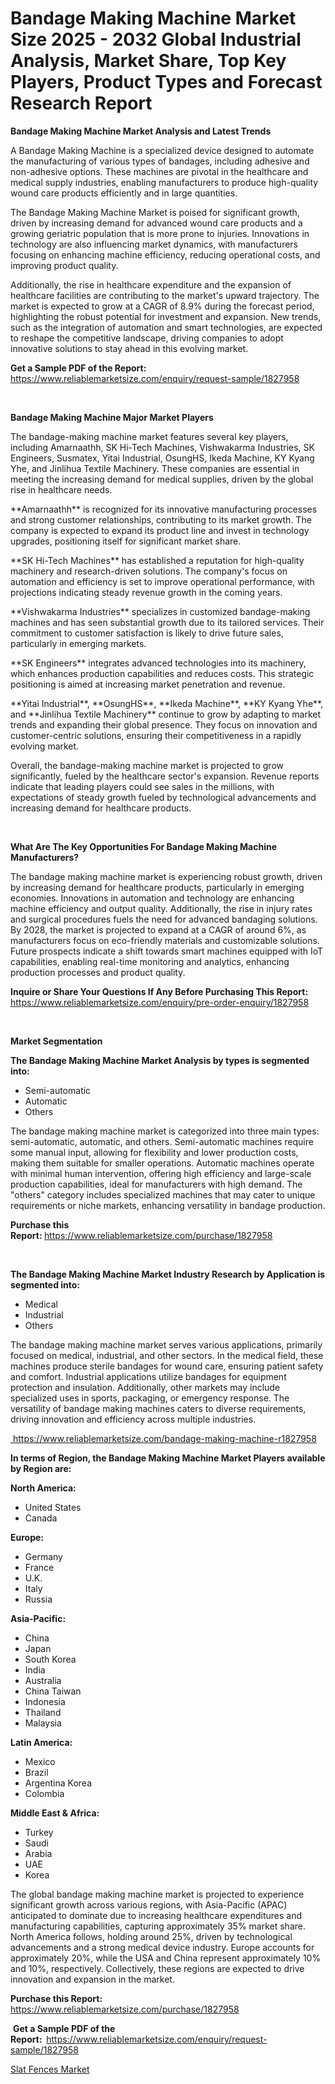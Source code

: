 <p><h1>Bandage Making Machine Market Size 2025 - 2032 Global Industrial Analysis, Market Share, Top Key Players, Product Types and Forecast Research Report</h1></p><p><strong>Bandage Making Machine Market Analysis and Latest Trends</strong></p>
<p><p>A Bandage Making Machine is a specialized device designed to automate the manufacturing of various types of bandages, including adhesive and non-adhesive options. These machines are pivotal in the healthcare and medical supply industries, enabling manufacturers to produce high-quality wound care products efficiently and in large quantities. </p><p>The Bandage Making Machine Market is poised for significant growth, driven by increasing demand for advanced wound care products and a growing geriatric population that is more prone to injuries. Innovations in technology are also influencing market dynamics, with manufacturers focusing on enhancing machine efficiency, reducing operational costs, and improving product quality. </p><p>Additionally, the rise in healthcare expenditure and the expansion of healthcare facilities are contributing to the market's upward trajectory. The market is expected to grow at a CAGR of 8.9% during the forecast period, highlighting the robust potential for investment and expansion. New trends, such as the integration of automation and smart technologies, are expected to reshape the competitive landscape, driving companies to adopt innovative solutions to stay ahead in this evolving market.</p></p>
<p><strong>Get a Sample PDF of the Report:&nbsp;</strong> <a href="https://www.reliablemarketsize.com/enquiry/request-sample/1827958?utm_campaign=2344&utm_medium=2&utm_source=Github&utm_content=ia&utm_term=18022025&utm_id=bandage-making-machine">https://www.reliablemarketsize.com/enquiry/request-sample/1827958</a></p>
<p>&nbsp;</p>
<p><strong>Bandage Making Machine Major Market Players</strong></p>
<p><p>The bandage-making machine market features several key players, including Amarnaathh, SK Hi-Tech Machines, Vishwakarma Industries, SK Engineers, Susmatex, Yitai Industrial, OsungHS, Ikeda Machine, KY Kyang Yhe, and Jinlihua Textile Machinery. These companies are essential in meeting the increasing demand for medical supplies, driven by the global rise in healthcare needs.</p><p>**Amarnaathh** is recognized for its innovative manufacturing processes and strong customer relationships, contributing to its market growth. The company is expected to expand its product line and invest in technology upgrades, positioning itself for significant market share.</p><p>**SK Hi-Tech Machines** has established a reputation for high-quality machinery and research-driven solutions. The company's focus on automation and efficiency is set to improve operational performance, with projections indicating steady revenue growth in the coming years.</p><p>**Vishwakarma Industries** specializes in customized bandage-making machines and has seen substantial growth due to its tailored services. Their commitment to customer satisfaction is likely to drive future sales, particularly in emerging markets.</p><p>**SK Engineers** integrates advanced technologies into its machinery, which enhances production capabilities and reduces costs. This strategic positioning is aimed at increasing market penetration and revenue.</p><p>**Yitai Industrial**, **OsungHS**, **Ikeda Machine**, **KY Kyang Yhe**, and **Jinlihua Textile Machinery** continue to grow by adapting to market trends and expanding their global presence. They focus on innovation and customer-centric solutions, ensuring their competitiveness in a rapidly evolving market.</p><p>Overall, the bandage-making machine market is projected to grow significantly, fueled by the healthcare sector's expansion. Revenue reports indicate that leading players could see sales in the millions, with expectations of steady growth fueled by technological advancements and increasing demand for healthcare products.</p></p>
<p>&nbsp;</p>
<p><strong>What Are The Key Opportunities For Bandage Making Machine Manufacturers?</strong></p>
<p><p>The bandage making machine market is experiencing robust growth, driven by increasing demand for healthcare products, particularly in emerging economies. Innovations in automation and technology are enhancing machine efficiency and output quality. Additionally, the rise in injury rates and surgical procedures fuels the need for advanced bandaging solutions. By 2028, the market is projected to expand at a CAGR of around 6%, as manufacturers focus on eco-friendly materials and customizable solutions. Future prospects indicate a shift towards smart machines equipped with IoT capabilities, enabling real-time monitoring and analytics, enhancing production processes and product quality.</p></p>
<p><strong>Inquire or Share Your Questions If Any Before Purchasing This Report:</strong> <a href="https://www.reliablemarketsize.com/enquiry/pre-order-enquiry/1827958?utm_campaign=2344&utm_medium=2&utm_source=Github&utm_content=ia&utm_term=18022025&utm_id=bandage-making-machine">https://www.reliablemarketsize.com/enquiry/pre-order-enquiry/1827958</a></p>
<p>&nbsp;</p>
<p><strong>Market Segmentation</strong></p>
<p><strong>The Bandage Making Machine Market Analysis by types is segmented into:</strong></p>
<p><ul><li>Semi-automatic</li><li>Automatic</li><li>Others</li></ul></p>
<p><p>The bandage making machine market is categorized into three main types: semi-automatic, automatic, and others. Semi-automatic machines require some manual input, allowing for flexibility and lower production costs, making them suitable for smaller operations. Automatic machines operate with minimal human intervention, offering high efficiency and large-scale production capabilities, ideal for manufacturers with high demand. The "others" category includes specialized machines that may cater to unique requirements or niche markets, enhancing versatility in bandage production.</p></p>
<p><strong>Purchase this Report:&nbsp;</strong><a href="https://www.reliablemarketsize.com/purchase/1827958?utm_campaign=2344&utm_medium=2&utm_source=Github&utm_content=ia&utm_term=18022025&utm_id=bandage-making-machine">https://www.reliablemarketsize.com/purchase/1827958</a></p>
<p>&nbsp;</p>
<p><strong>The Bandage Making Machine Market Industry Research by Application is segmented into:</strong></p>
<p><ul><li>Medical</li><li>Industrial</li><li>Others</li></ul></p>
<p><p>The bandage making machine market serves various applications, primarily focused on medical, industrial, and other sectors. In the medical field, these machines produce sterile bandages for wound care, ensuring patient safety and comfort. Industrial applications utilize bandages for equipment protection and insulation. Additionally, other markets may include specialized uses in sports, packaging, or emergency response. The versatility of bandage making machines caters to diverse requirements, driving innovation and efficiency across multiple industries.</p></p>
<p><a href="https://www.reliablemarketsize.com/bandage-making-machine-r1827958?utm_campaign=2344&utm_medium=2&utm_source=Github&utm_content=ia&utm_term=18022025&utm_id=bandage-making-machine">&nbsp;https://www.reliablemarketsize.com/bandage-making-machine-r1827958</a></p>
<p><strong>In terms of Region, the Bandage Making Machine Market Players available by Region are:</strong></p>
<p>
    <p> <strong> North America: </strong>
        <ul>
            <li>United States</li>
            <li>Canada</li>
        </ul>
        </p> 
    <p> <strong> Europe: </strong>
        <ul>
            <li>Germany</li>
            <li>France</li>
            <li>U.K.</li>
            <li>Italy</li>
            <li>Russia</li>
        </ul>
        </p> 
    <p> <strong> Asia-Pacific: </strong>
        <ul>
            <li>China</li>
            <li>Japan</li>
            <li>South Korea</li>
            <li>India</li>
            <li>Australia</li>
            <li>China Taiwan</li>
            <li>Indonesia</li>
            <li>Thailand</li>
            <li>Malaysia</li>
        </ul>
        </p> 
    <p> <strong> Latin America: </strong>
        <ul>
            <li>Mexico</li>
            <li>Brazil</li>
            <li>Argentina Korea</li>
            <li>Colombia</li>
        </ul>
        </p> 
    <p> <strong> Middle East & Africa: </strong>
        <ul>
            <li>Turkey</li>
            <li>Saudi</li>
            <li>Arabia</li>
            <li>UAE</li>
            <li>Korea</li>
        </ul>
    </p>
    </p>
<p><p>The global bandage making machine market is projected to experience significant growth across various regions, with Asia-Pacific (APAC) anticipated to dominate due to increasing healthcare expenditures and manufacturing capabilities, capturing approximately 35% market share. North America follows, holding around 25%, driven by technological advancements and a strong medical device industry. Europe accounts for approximately 20%, while the USA and China represent approximately 10% and 10%, respectively. Collectively, these regions are expected to drive innovation and expansion in the market.</p></p>
<p><strong>Purchase this Report: </strong><a href="https://www.reliablemarketsize.com/purchase/1827958?utm_campaign=2344&utm_medium=2&utm_source=Github&utm_content=ia&utm_term=18022025&utm_id=bandage-making-machine">https://www.reliablemarketsize.com/purchase/1827958</a></p>
<p>&nbsp;<strong>Get a Sample PDF of the Report:&nbsp;&nbsp;</strong><a href="https://www.reliablemarketsize.com/enquiry/request-sample/1827958?utm_campaign=2344&utm_medium=2&utm_source=Github&utm_content=ia&utm_term=18022025&utm_id=bandage-making-machine">https://www.reliablemarketsize.com/enquiry/request-sample/1827958</a></p>
<p><strong></strong></p>
<p><p><a href="https://github.com/ovtkosle/Market-Research-Report-List-1/blob/main/slat-fences-market.md?utm_campaign=2344&utm_medium=2&utm_source=Github&utm_content=ia&utm_term=18022025&utm_id=bandage-making-machine">Slat Fences Market</a></p></p>